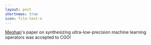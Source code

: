```yaml
---
layout: post
shortnews: true
icon: file-text-o
---
```

[Meghan][]'s paper on synthesizing ultra-low-precision machine learning operators was accepted to CGO!

[Meghan]: https://cowanmeg.github.io/
[CGO]: https://cgo-conference.github.io/cgo2020/
